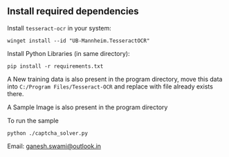 ## Install required dependencies
Install `tesseract-ocr` in your system:
```
winget install --id "UB-Mannheim.TesseractOCR"
```
Install Python Libraries (in same directory):
```
pip install -r requirements.txt
```
A New training data is also present in the program directory, move this data into `C:/Program Files/Tesseract-OCR` and replace with file already exists there.

A Sample Image is also present in the program directory

To run the sample
```
python ./captcha_solver.py
```

Email: ganesh.swami@outlook.in
